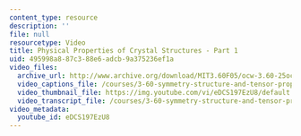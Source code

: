 ```yaml
---
content_type: resource
description: ''
file: null
resourcetype: Video
title: Physical Properties of Crystal Structures - Part 1
uid: 495998a8-87c3-88e6-adcb-9a375236ef1a
video_files:
  archive_url: http://www.archive.org/download/MIT3.60F05/ocw-3.60-25oct2005-pt1-220k.mp4
  video_captions_file: /courses/3-60-symmetry-structure-and-tensor-properties-of-materials-fall-2005/0b4467d49abc5f5ea4ac1165950de6d5_eDCS197EzU8.vtt
  video_thumbnail_file: https://img.youtube.com/vi/eDCS197EzU8/default.jpg
  video_transcript_file: /courses/3-60-symmetry-structure-and-tensor-properties-of-materials-fall-2005/ca25747f7969958228dbd1bdb65d9cb1_eDCS197EzU8.pdf
video_metadata:
  youtube_id: eDCS197EzU8
---
```

